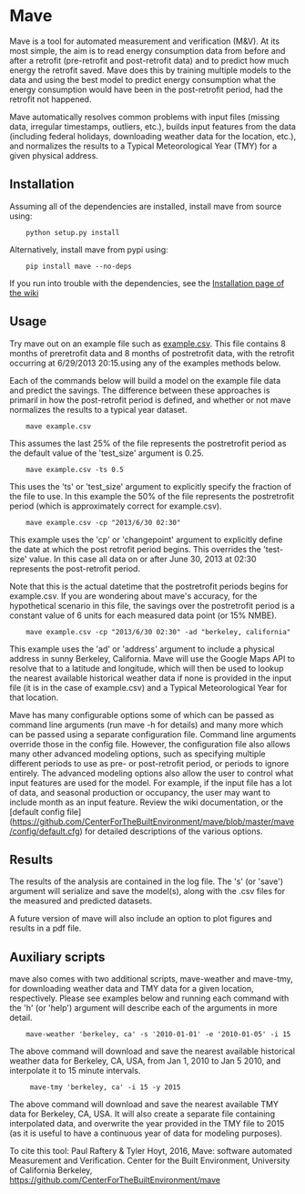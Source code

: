 Mave
======
Mave is a tool for automated measurement and verification (M&V). At its most 
simple, the aim is to read energy consumption data from before and after a 
retrofit (pre-retrofit and post-retrofit data) and to predict how much energy 
the retrofit saved. Mave does this by training multiple models to the data and 
using the best model to predict energy consumption what the energy consumption 
would have been in the post-retrofit period, had the retrofit not happened.

Mave automatically resolves common problems with input files (missing data, 
irregular timestamps, outliers, etc.), builds input features from the data 
(including federal holidays, downloading weather data for the location, etc.),
and normalizes the results to a Typical Meteorological Year (TMY) for a given
physical address.

Installation
------------
Assuming all of the dependencies are installed, install mave from source using:
```
    python setup.py install
```

Alternatively, install mave from pypi using:
```
    pip install mave --no-deps
```

If you run into trouble with the dependencies, see the 
[Installation page of the wiki](https://github.com/CenterForTheBuiltEnvironment/mave/wiki/Installation)

Usage
------------
Try mave out on an example file such as  [example.csv](https://raw.githubusercontent.com/CenterForTheBuiltEnvironment/mave/master/mave/data/ex1.csv). 
This file contains 8 months of preretrofit data and 8 months of postretrofit data,
with the retrofit occurring at 6/29/2013 20:15.using any of the examples methods below.

Each of the commands below will build a model on the example file data and predict the savings. 
The difference between these approaches is primaril in how the post-retrofit period is defined,
and whether or not mave normalizes the results to a typical year dataset. 
```
    mave example.csv 
```
This assumes the last 25% of the file represents the postretrofit period as the
default value of the 'test_size' argument is 0.25. 
```
    mave example.csv -ts 0.5
```
This uses the 'ts' or 'test_size' argument to explicitly specify the fraction 
of the file to use. In this example the 50% of the file represents the 
postretrofit period (which is approximately correct for example.csv).
```
    mave example.csv -cp "2013/6/30 02:30"
```
This example uses the 'cp' or 'changepoint' argument to explicitly define the
date at which the post retrofit period begins. This overrides the 'test-size' 
value. In this case all data on or after June 30, 2013 at 02:30 represents the 
post-retrofit period. 

Note that this  is the actual datetime that the postretrofit periods
begins for example.csv. If you are wondering about mave's accuracy, for the 
hypothetical scenario in this file, the savings over the postretrofit period 
is a constant value of 6 units for each measured data point (or 15% NMBE).
```
    mave example.csv -cp "2013/6/30 02:30" -ad "berkeley, california"
```
This example uses the 'ad' or 'address' argument to include a physical address
in sunny Berkeley, California. Mave will use the Google Maps API to
resolve that to a latitude and longitude, which will then be used to lookup the
nearest available historical weather data if none is provided in the input file (it 
is in the case of example.csv) and a Typical Meteorological Year for that location.

Mave has many configurable options some of which can be passed as command line 
arguments (run mave -h for details) and many more which can be passed using a 
separate configuration file. Command line arguments override those in the config file.
However, the configuration file also allows many other advanced modeling options, 
such as specifying multiple different periods to use as pre- or post-retrofit period, 
or periods to ignore entirely. The advanced modeling options also allow the user 
to control what input features are used for the model. For example, if the input 
file has a lot of data, and seasonal production or occupancy, the user may want 
to include month as an input feature. Review the wiki documentation, or the [default config file] 
(https://github.com/CenterForTheBuiltEnvironment/mave/blob/master/mave/config/default.cfg)
for detailed descriptions of the various options. 

Results
------------
The results of the analysis are contained in the log file. The 's' (or 'save') argument
will serialize and save the model(s), along with the .csv files for the measured
and predicted datasets.

A future version of mave will also include an option to plot figures and results in 
a pdf file.

Auxiliary scripts
------------
mave also comes with two additional scripts, mave-weather and mave-tmy, for downloading
weather data and TMY data for a given location, respectively. Please see examples below
and running each command with the 'h' (or 'help') argument will describe each of the 
arguments in more detail.
```
    mave-weather 'berkeley, ca' -s '2010-01-01' -e '2010-01-05' -i 15
```
The above command will download and save the nearest available historical weather data for 
Berkeley, CA, USA, from Jan 1, 2010 to Jan 5 2010, and interpolate it to 15 minute intervals.
```
     mave-tmy 'berkeley, ca' -i 15 -y 2015
```
The above command will download and save the nearest available TMY data for Berkeley, CA, USA.
It will also create a separate file containing interpolated data, and overwrite the year 
provided in the TMY file to 2015 (as it is  useful to have a continuous year of data
for modeling purposes).

To cite this tool: 
Paul Raftery & Tyler Hoyt, 2016, Mave: software automated Measurement and Verification. 
Center for the Built Environment, University of California Berkeley, 
https://github.com/CenterForTheBuiltEnvironment/mave
